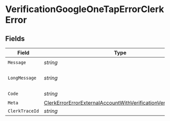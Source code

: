 # VerificationGoogleOneTapErrorClerkError


## Fields

| Field                                                                                                                                                       | Type                                                                                                                                                        | Required                                                                                                                                                    | Description                                                                                                                                                 | Example                                                                                                                                                     |
| ----------------------------------------------------------------------------------------------------------------------------------------------------------- | ----------------------------------------------------------------------------------------------------------------------------------------------------------- | ----------------------------------------------------------------------------------------------------------------------------------------------------------- | ----------------------------------------------------------------------------------------------------------------------------------------------------------- | ----------------------------------------------------------------------------------------------------------------------------------------------------------- |
| `Message`                                                                                                                                                   | *string*                                                                                                                                                    | :heavy_check_mark:                                                                                                                                          | N/A                                                                                                                                                         | Invalid input                                                                                                                                               |
| `LongMessage`                                                                                                                                               | *string*                                                                                                                                                    | :heavy_check_mark:                                                                                                                                          | N/A                                                                                                                                                         | The input provided does not meet the requirements.                                                                                                          |
| `Code`                                                                                                                                                      | *string*                                                                                                                                                    | :heavy_check_mark:                                                                                                                                          | N/A                                                                                                                                                         | 400_bad_request                                                                                                                                             |
| `Meta`                                                                                                                                                      | [ClerkErrorErrorExternalAccountWithVerificationVerificationMeta](../../Models/Components/ClerkErrorErrorExternalAccountWithVerificationVerificationMeta.md) | :heavy_minus_sign:                                                                                                                                          | N/A                                                                                                                                                         | {}                                                                                                                                                          |
| `ClerkTraceId`                                                                                                                                              | *string*                                                                                                                                                    | :heavy_minus_sign:                                                                                                                                          | N/A                                                                                                                                                         | trace_123456789abcd                                                                                                                                         |